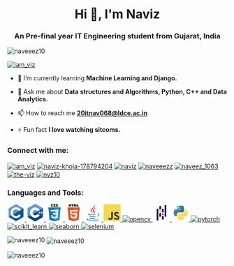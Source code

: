 <h1 align="center">Hi 👋, I'm Naviz</h1>
<h3 align="center">An Pre-final year IT Engineering student from Gujarat, India</h3>

<p align="left"> <img src="https://komarev.com/ghpvc/?username=naveeez10&label=Profile%20views&color=0e75b6&style=flat" alt="naveeez10" /> </p>

<p align="left"> <a href="https://twitter.com/iam_viz" target="blank"><img src="https://img.shields.io/twitter/follow/iam_viz?logo=twitter&style=for-the-badge" alt="iam_viz" /></a> </p>

- 🌱 I’m currently learning **Machine Learning and Django.**

- 💬 Ask me about **Data structures and Algorithms, Python, C++ and Data Analytics.**

- 📫 How to reach me **20itnav068@ldce.ac.in**

- ⚡ Fun fact **I love watching sitcoms.**

<h3 align="left">Connect with me:</h3>
<p align="left">
<a href="https://twitter.com/iam_viz" target="blank"><img align="center" src="https://raw.githubusercontent.com/rahuldkjain/github-profile-readme-generator/master/src/images/icons/Social/twitter.svg" alt="iam_viz" height="30" width="40" /></a>
<a href="https://linkedin.com/in/naviz-khoja-178794204" target="blank"><img align="center" src="https://raw.githubusercontent.com/rahuldkjain/github-profile-readme-generator/master/src/images/icons/Social/linked-in-alt.svg" alt="naviz-khoja-178794204" height="30" width="40" /></a>
<a href="https://kaggle.com/naviz" target="blank"><img align="center" src="https://raw.githubusercontent.com/rahuldkjain/github-profile-readme-generator/master/src/images/icons/Social/kaggle.svg" alt="naviz" height="30" width="40" /></a>
<a href="https://instagram.com/naveeezz" target="blank"><img align="center" src="https://raw.githubusercontent.com/rahuldkjain/github-profile-readme-generator/master/src/images/icons/Social/instagram.svg" alt="naveeezz" height="30" width="40" /></a>
<a href="https://www.codechef.com/users/naveez_1063" target="blank"><img align="center" src="https://cdn.jsdelivr.net/npm/simple-icons@3.1.0/icons/codechef.svg" alt="naveez_1063" height="30" width="40" /></a>
<a href="https://codeforces.com/profile/the-viz" target="blank"><img align="center" src="https://raw.githubusercontent.com/rahuldkjain/github-profile-readme-generator/master/src/images/icons/Social/codeforces.svg" alt="the-viz" height="30" width="40" /></a>
<a href="https://www.leetcode.com/nvz10" target="blank"><img align="center" src="https://raw.githubusercontent.com/rahuldkjain/github-profile-readme-generator/master/src/images/icons/Social/leet-code.svg" alt="nvz10" height="30" width="40" /></a>
</p>

<h3 align="left">Languages and Tools:</h3>
<p align="left"> <a href="https://www.cprogramming.com/" target="_blank" rel="noreferrer"> <img src="https://raw.githubusercontent.com/devicons/devicon/master/icons/c/c-original.svg" alt="c" width="40" height="40"/> </a> <a href="https://www.w3schools.com/cpp/" target="_blank" rel="noreferrer"> <img src="https://raw.githubusercontent.com/devicons/devicon/master/icons/cplusplus/cplusplus-original.svg" alt="cplusplus" width="40" height="40"/> </a> <a href="https://www.w3schools.com/css/" target="_blank" rel="noreferrer"> <img src="https://raw.githubusercontent.com/devicons/devicon/master/icons/css3/css3-original-wordmark.svg" alt="css3" width="40" height="40"/> </a> <a href="https://www.w3.org/html/" target="_blank" rel="noreferrer"> <img src="https://raw.githubusercontent.com/devicons/devicon/master/icons/html5/html5-original-wordmark.svg" alt="html5" width="40" height="40"/> </a> <a href="https://www.java.com" target="_blank" rel="noreferrer"> <img src="https://raw.githubusercontent.com/devicons/devicon/master/icons/java/java-original.svg" alt="java" width="40" height="40"/> </a> <a href="https://developer.mozilla.org/en-US/docs/Web/JavaScript" target="_blank" rel="noreferrer"> <img src="https://raw.githubusercontent.com/devicons/devicon/master/icons/javascript/javascript-original.svg" alt="javascript" width="40" height="40"/> </a> <a href="https://opencv.org/" target="_blank" rel="noreferrer"> <img src="https://www.vectorlogo.zone/logos/opencv/opencv-icon.svg" alt="opencv" width="40" height="40"/> </a> <a href="https://pandas.pydata.org/" target="_blank" rel="noreferrer"> <img src="https://raw.githubusercontent.com/devicons/devicon/2ae2a900d2f041da66e950e4d48052658d850630/icons/pandas/pandas-original.svg" alt="pandas" width="40" height="40"/> </a> <a href="https://www.python.org" target="_blank" rel="noreferrer"> <img src="https://raw.githubusercontent.com/devicons/devicon/master/icons/python/python-original.svg" alt="python" width="40" height="40"/> </a> <a href="https://pytorch.org/" target="_blank" rel="noreferrer"> <img src="https://www.vectorlogo.zone/logos/pytorch/pytorch-icon.svg" alt="pytorch" width="40" height="40"/> </a> <a href="https://scikit-learn.org/" target="_blank" rel="noreferrer"> <img src="https://upload.wikimedia.org/wikipedia/commons/0/05/Scikit_learn_logo_small.svg" alt="scikit_learn" width="40" height="40"/> </a> <a href="https://seaborn.pydata.org/" target="_blank" rel="noreferrer"> <img src="https://seaborn.pydata.org/_images/logo-mark-lightbg.svg" alt="seaborn" width="40" height="40"/> </a> <a href="https://www.selenium.dev" target="_blank" rel="noreferrer"> <img src="https://raw.githubusercontent.com/detain/svg-logos/780f25886640cef088af994181646db2f6b1a3f8/svg/selenium-logo.svg" alt="selenium" width="40" height="40"/> </a> </p>

<p><img align="left" src="https://github-readme-stats.vercel.app/api/top-langs?username=naveeez10&show_icons=true&locale=en&layout=compact" alt="naveeez10" /></p>

<p>&nbsp;<img align="center" src="https://github-readme-stats.vercel.app/api?username=naveeez10&show_icons=true&locale=en" alt="naveeez10" /></p>

<p><img align="center" src="https://github-readme-streak-stats.herokuapp.com/?user=naveeez10&" alt="naveeez10" /></p>
